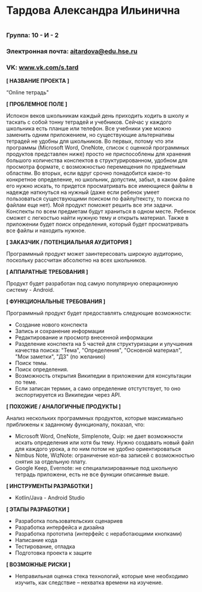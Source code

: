 # Тардова Александра Ильинична
# 

### Группа: 10 - И - 2
### Электронная почта: aitardova@edu.hse.ru
### VK: www.vk.com/s.tard


**[ НАЗВАНИЕ ПРОЕКТА ]**

“Online тетрадь"

**[ ПРОБЛЕМНОЕ ПОЛЕ ]**

Испокон веков школьникам каждый день приходить ходить в школу и таскать с собой тонну тетрадей и учебников. Сейчас у каждого школьника есть планше или телефон. Все учебники уже можно заменить одним приложением, но существующие альтернативы тетрадей не удобны для школьников. Во первых, потому что эти программы (Microsoft Word, OneNote, список с оценкой программных продуктов представлен ниже) просто не приспособлены для хранения большого количества конспектов в структурированном, удобном для просмотра формате, с возможностью перемещения по предметным областям. Во вторых, если вдруг срочно понадобится какое-то конкретное определение, но школьник, допустим, забыл, в каком файле его нужно искать, то придется просматривать все имеющиеся файлы в надежде наткнуться на нужный (даже если ребенок умеет пользоваться существующими поиском по файлу/тексту, то поиска по файлам еще нет). Мой продукт поможет решить все эти задачи. Конспекты по всем предметам будут храниться в одном месте. Ребенок сможет с легкостью найти нужную тему и открыть материал. Также в приложении будет поиск определения, который будет просматривать все файлы и находить нужное.

**[ ЗАКАЗЧИК / ПОТЕНЦИАЛЬНАЯ АУДИТОРИЯ ]**

Программный продукт может заинтересовать широкую аудиторию, поскольку рассчитан абсолютно на всех школьников.

**[ АППАРАТНЫЕ ТРЕБОВАНИЯ ]** 

Продукт будет разработан под самую популярную операционную систему - Android.


**[ ФУНКЦИОНАЛЬНЫЕ ТРЕБОВАНИЯ ]**

Программный продукт будет предоставлять следующие возможности:
* Создание нового конспекта
* Запись и сохранение информации 
* Редактирование и просмотр внесенной информации
* Разделение конспекта на 5 частей для структуризации и улучшения качества поиска: "Тема", "Определения", "Основной материал", "Мои заметки", "ДЗ" (по желанию)
* Поиск темы.
* Поиск определения.
* Возможность открытия Википедии в приложении для консультации по теме.
* Если записан термин, а само определение отстутствует, то оно экспортируется из Википедии через API.

**[ ПОХОЖИЕ / АНАЛОГИЧНЫЕ ПРОДУКТЫ ]**

Анализ нескольких программных продуктов, которые максимально приближены к заданному функционалу, показал, что:

* Microsoft Word, OneNote, Simplenote, Quip: не дает возможности искать определения или хотя бы тему. Нужно создавать новый файл для каждого урока, а по ним потом не удобно ориентироваться
* Nimbus Note, WizNote: ограничение кол-ва записей с возможностью снятия за отдельную плату.
* Google Keep, Evernote: не специализированные под школьную тетрадь приложени, есть не все функции описанные выше.

**[ ИНСТРУМЕНТЫ РАЗРАБОТКИ ]**

*	Kotlin/Java - Android Studio


**[ ЭТАПЫ РАЗРАБОТКИ ]**

*	Разработка пользовательских сценариев
*	Разработка интерфейса и дизайна
*	Разработка прототипа (интерфейс с неработающими кнопками)
*	Написание кода
*	Тестирование, отладка
*	Подготовка проекта к защите

**[ ВОЗМОЖНЫЕ РИСКИ ]**

*	Неправильная оценка стека технологий, которые мне необходимо изучить, как следствие – нехватка времени на изучение.
